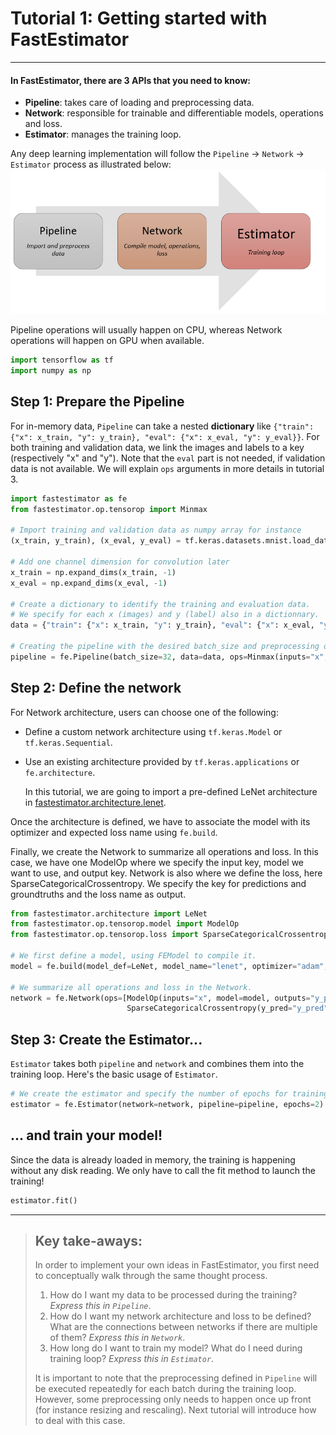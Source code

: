 # Tutorial 1: Getting started with FastEstimator
_____

#### In FastEstimator, there are 3 APIs that you need to know:

* __Pipeline__: takes care of loading and preprocessing data.
* __Network__: responsible for trainable and differentiable models, operations and loss.
* __Estimator__: manages the training loop.

Any deep learning implementation will follow the `Pipeline` -> `Network` -> `Estimator` process as illustrated below:<img src="../../assets/tutorial/image/workflow.png">

Pipeline operations will usually happen on CPU, whereas Network operations will happen on GPU when available.



```python
import tensorflow as tf
import numpy as np
```

## Step 1: Prepare the Pipeline

For in-memory data, `Pipeline` can take a nested **dictionary** like `{"train": {"x": x_train, "y": y_train}, "eval": {"x": x_eval, "y": y_eval}}`.  For both training and validation data, we link the images and labels to a key (respectively "x" and "y"). Note that the `eval` part is not needed, if validation data is not available.
We will explain `ops` arguments in more details in tutorial 3.


```python
import fastestimator as fe
from fastestimator.op.tensorop import Minmax

# Import training and validation data as numpy array for instance
(x_train, y_train), (x_eval, y_eval) = tf.keras.datasets.mnist.load_data()

# Add one channel dimension for convolution later
x_train = np.expand_dims(x_train, -1)
x_eval = np.expand_dims(x_eval, -1)

# Create a dictionary to identify the training and evaluation data.
# We specify for each x (images) and y (label) also in a dictionnary.
data = {"train": {"x": x_train, "y": y_train}, "eval": {"x": x_eval, "y": y_eval}}

# Creating the pipeline with the desired batch_size and preprocessing operation (here Minmax).
pipeline = fe.Pipeline(batch_size=32, data=data, ops=Minmax(inputs="x", outputs="x"))
```

## Step 2: Define the network

For Network architecture, users can choose one of the following:
* Define a custom network architecture using  `tf.keras.Model` or `tf.keras.Sequential`.
* Use an existing architecture provided by `tf.keras.applications` or `fe.architecture`.

    In this tutorial, we are going to import a pre-defined LeNet architecture in [fastestimator.architecture.lenet](https://github.com/fastestimator/fastestimator/blob/master/fastestimator/architecture/lenet.py).

Once the architecture is defined, we have to associate the model with its optimizer and expected loss name using `fe.build`.

Finally, we create the Network to summarize all operations and loss. In this case, we have one ModelOp where we specify the input key, model we want to use, and output key.
Network is also where we define the loss, here SparseCategoricalCrossentropy. We specify the key for predictions and groundtruths and the loss name as output.


```python
from fastestimator.architecture import LeNet
from fastestimator.op.tensorop.model import ModelOp
from fastestimator.op.tensorop.loss import SparseCategoricalCrossentropy

# We first define a model, using FEModel to compile it.
model = fe.build(model_def=LeNet, model_name="lenet", optimizer="adam", loss_name="loss")

# We summarize all operations and loss in the Network.
network = fe.Network(ops=[ModelOp(inputs="x", model=model, outputs="y_pred"),
                          SparseCategoricalCrossentropy(y_pred="y_pred", y_true="y", outputs="loss")])
```

## Step 3: Create the Estimator...

`Estimator` takes both `pipeline` and `network` and combines them into the training loop. Here's the basic usage of `Estimator`.


```python
# We create the estimator and specify the number of epochs for training.
estimator = fe.Estimator(network=network, pipeline=pipeline, epochs=2)
```

## ... and train your model!

Since the data is already loaded in memory, the training is happening without any disk reading. We only have to call the fit method to launch the training!


```python
estimator.fit()
```

___
> ## Key take-aways:
>
> In order to implement your own ideas in FastEstimator, you first need to conceptually walk through the same thought process.
>1. How do I want my data to be processed during the training? _Express this in `Pipeline`_.
>2. How do I want my network architecture and loss to be defined? What are the connections between networks if there are multiple of them? _Express this in `Network`_.
>3. How long do I want to train my model? What do I need during training loop? _Express this in `Estimator`_.
>
>It is important to note that the preprocessing defined in `Pipeline` will be executed repeatedly for each batch during the training loop. However, some preprocessing only needs to happen once up front (for instance resizing and rescaling). Next tutorial will introduce how to deal with this case.
